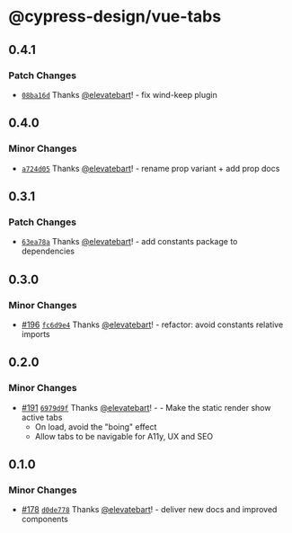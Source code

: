 # @cypress-design/vue-tabs

## 0.4.1

### Patch Changes

- [`08ba16d`](https://github.com/cypress-io/cypress-design/commit/08ba16da4a8663676ee96ac4950938857bd0d9a3) Thanks [@elevatebart](https://github.com/elevatebart)! - fix wind-keep plugin

## 0.4.0

### Minor Changes

- [`a724d05`](https://github.com/cypress-io/cypress-design/commit/a724d05975922ab94180125375f3842793b848ba) Thanks [@elevatebart](https://github.com/elevatebart)! - rename prop variant + add prop docs

## 0.3.1

### Patch Changes

- [`63ea78a`](https://github.com/cypress-io/cypress-design/commit/63ea78af2062fd5e3fb8c61fa4bcf85fd95e803b) Thanks [@elevatebart](https://github.com/elevatebart)! - add constants package to dependencies

## 0.3.0

### Minor Changes

- [#196](https://github.com/cypress-io/cypress-design/pull/196) [`fc6d9e4`](https://github.com/cypress-io/cypress-design/commit/fc6d9e4fedcc01fa8e01b868b0fa66d8895c37d0) Thanks [@elevatebart](https://github.com/elevatebart)! - refactor: avoid constants relative imports

## 0.2.0

### Minor Changes

- [#191](https://github.com/cypress-io/cypress-design/pull/191) [`6979d9f`](https://github.com/cypress-io/cypress-design/commit/6979d9ffc426e7e0bb3f7cb12862e10b0d58cca2) Thanks [@elevatebart](https://github.com/elevatebart)! - - Make the static render show active tabs
  - On load, avoid the "boing" effect
  - Allow tabs to be navigable for A11y, UX and SEO

## 0.1.0

### Minor Changes

- [#178](https://github.com/cypress-io/cypress-design/pull/178) [`d0de778`](https://github.com/cypress-io/cypress-design/commit/d0de77843adb87d8f4804219c6dca8f45b15c650) Thanks [@elevatebart](https://github.com/elevatebart)! - deliver new docs and improved components
